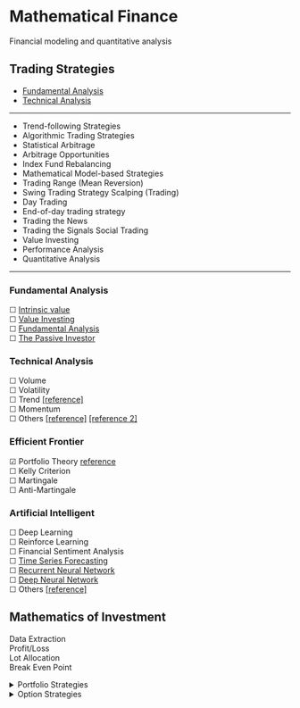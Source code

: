 # Mathematical Finance
 Financial modeling and quantitative analysis 

## Trading Strategies

* [Fundamental Analysis](#fundamental-analysis)
* [Technical Analysis](#technical-analysis)

---
  
- Trend-following Strategies
- Algorithmic Trading Strategies
- Statistical Arbitrage
- Arbitrage Opportunities
- Index Fund Rebalancing
- Mathematical Model-based Strategies
- Trading Range (Mean Reversion)
- Swing Trading Strategy Scalping (Trading)
- Day Trading
- End-of-day trading strategy
- Trading the News
- Trading the Signals Social Trading
- Value Investing
- Performance Analysis
- Quantitative Analysis

---
### Fundamental Analysis

☐ [Intrinsic value](https://github.com/JamesPNacino/Fundamental-Stock-Analysis-Intrinsic-Value)  
☐ [Value Investing](https://github.com/VincentTatan/ValueInvesting)  
☐ [Fundamental Analysis](https://github.com/JerBouma/FundamentalAnalysis)  
☐ [The Passive Investor](https://github.com/JerBouma/ThePassiveInvestor)

### Technical Analysis
☐ Volume  
☐ Volatility  
☐ Trend [[reference]](https://github.com/alvarobartt/trendet)  
☐ Momentum  
☐ Others [[reference]](https://github.com/bukosabino/ta)  [[reference 2]](https://github.com/twopirllc/pandas-ta)

### Efficient Frontier
☑ Portfolio Theory [reference](https://github.com/RamonWill/portfolio-management-project)  
☐ Kelly Criterion  
☐ Martingale  
☐ Anti-Martingale  

### Artificial Intelligent
☐ Deep Learning  
☐ Reinforce Learning  
☐ Financial Sentiment Analysis  
☐ [Time Series Forecasting](https://github.com/jinglescode/time-series-forecasting-tensorflowjs)  
☐ [Recurrent Neural Network](https://github.com/TatevKaren/recurrent-neural-network-pricing-model)  
☐ [Deep Neural Network](https://github.com/AlgoTraders/stock-analysis-engine)  
☐ Others [[reference]](https://github.com/firmai/financial-machine-learning)


## Mathematics of Investment
Data Extraction  
Profit/Loss  
Lot Allocation  
Break Even Point  


<details>
<summary>Portfolio Strategies</summary>

- Long-term Investment
- Short-term Investment
- All Weather Strategies
- Buy and Hold
- Defensive Stock Investing strategy
- Rebalanced Portfolio
- Value Investment
- Momentum Investment
- Core and Satellite
- The Dave Ramsey Portfolio
- Capital Asset Pricing Model (CAPM)
- Modern Portfolio Theory (MPT)
- Post-Modern Portfolio Theory (PMPT)
- Portfolio Allocation
- Portfolio Optimization
- Markowitz Portfolio Optimization Theory (1952)
- Minimum-Variance Portfolios (Global Minimum-variance Portfolio)
- Global Portfolio Optimization (The Black Litterman)
- Tactical Asset Allocation
- Constant-Weighting Asset Allocation
- Strategic Asset Allocation
- Dynamic Asset Allocation
- Insured Asset Allocation
- Integrated Asset Allocation
- ETFs Asset Allocation
- Bonds Asset Allocation
- Mutual Funds Asset Allocation
- Commodities Asset Allocation
- Portfolio Insurance
- Constant Proportion Portfolio Insurance (CPPI)
- Presidential Stock Portfolio
- Obama Stock Portfolio
- Trump Stock Portfolio
</details>

<details>
<summary>Option Strategies</summary>

- Long Call
- Long Put
- Short Call
- Short Put
- Covered Call
- Married Put
- Bull Call Spread
- Bear Call Spread
- Bull Put Spread
- Bear Put Spread
- Call Backspread
- Long Straddle
- Short Straddle
- Long Strangle
- Short Strangle
- Iron Condor
- Iron Butterfly
- Long Calendar Spread with Calls
- Long Calendar Spread with Put
- Long Butterfly with Calls
- Long Butterfly with Put
- Protective Collar

</details>
